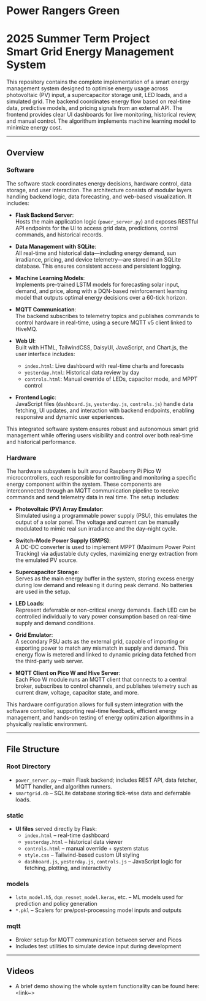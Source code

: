 # Power Rangers Green

**2025 Summer Term Project**  
Smart Grid Energy Management System  
==============================

This repository contains the complete implementation of a smart energy management system designed to optimise energy usage across photovoltaic (PV) input, a supercapacitor storage unit, LED loads, and a simulated grid. The backend coordinates energy flow based on real-time data, predictive models, and pricing signals from an external API. The frontend provides clear UI dashboards for live monitoring, historical review, and manual control. The algorithum implements machine learning model to minimize energy cost.

---

## Overview

### Software

The software stack coordinates energy decisions, hardware control, data storage, and user interaction. The architecture consists of modular layers handling backend logic, data forecasting, and web-based visualization. It includes:

- **Flask Backend Server**:  
  Hosts the main application logic (`power_server.py`) and exposes RESTful API endpoints for the UI to access grid data, predictions, control commands, and historical records.

- **Data Management with SQLite**:  
  All real-time and historical data—including energy demand, sun irradiance, pricing, and device telemetry—are stored in an SQLite database. This ensures consistent access and persistent logging.

- **Machine Learning Models**:  
  Implements pre-trained LSTM models for forecasting solar input, demand, and price, along with a DQN-based reinforcement learning model that outputs optimal energy decisions over a 60-tick horizon.

- **MQTT Communication**:  
  The backend subscribes to telemetry topics and publishes commands to control hardware in real-time, using a secure MQTT v5 client linked to HiveMQ.

- **Web UI**:  
  Built with HTML, TailwindCSS, DaisyUI, JavaScript, and Chart.js, the user interface includes:
  - `index.html`: Live dashboard with real-time charts and forecasts
  - `yesterday.html`: Historical data review by day
  - `controls.html`: Manual override of LEDs, capacitor mode, and MPPT control

- **Frontend Logic**:  
  JavaScript files (`dashboard.js`, `yesterday.js`, `controls.js`) handle data fetching, UI updates, and interaction with backend endpoints, enabling responsive and dynamic user experiences.

This integrated software system ensures robust and autonomous smart grid management while offering users visibility and control over both real-time and historical performance.

### Hardware

The hardware subsystem is built around Raspberry Pi Pico W microcontrollers, each responsible for controlling and monitoring a specific energy component within the system. These components are interconnected through an MQTT communication pipeline to receive commands and send telemetry data in real time. The setup includes:

- **Photovoltaic (PV) Array Emulator**:  
  Simulated using a programmable power supply (PSU), this emulates the output of a solar panel. The voltage and current can be manually modulated to mimic real sun irradiance and the day–night cycle.

- **Switch-Mode Power Supply (SMPS)**:  
  A DC-DC converter is used to implement MPPT (Maximum Power Point Tracking) via adjustable duty cycles, maximizing energy extraction from the emulated PV source.

- **Supercapacitor Storage**:  
  Serves as the main energy buffer in the system, storing excess energy during low demand and releasing it during peak demand. No batteries are used in the setup.

- **LED Loads**:  
  Represent deferrable or non-critical energy demands. Each LED can be controlled individually to vary power consumption based on real-time supply and demand conditions.

- **Grid Emulator**:  
  A secondary PSU acts as the external grid, capable of importing or exporting power to match any mismatch in supply and demand. This energy flow is metered and linked to dynamic pricing data fetched from the third-party web server.

- **MQTT Client on Pico W and Hive Server**:  
  Each Pico W module runs an MQTT client that connects to a central broker, subscribes to control channels, and publishes telemetry such as current draw, voltage, capacitor state, and more.

This hardware configuration allows for full system integration with the software controller, supporting real-time feedback, efficient energy management, and hands-on testing of energy optimization algorithms in a physically realistic environment.

---

## File Structure

### Root Directory
- `power_server.py` – main Flask backend; includes REST API, data fetcher, MQTT handler, and algorithm runners.
- `smartgrid.db` – SQLite database storing tick-wise data and deferrable loads.

### static
- **UI files** served directly by Flask:
  - `index.html` – real-time dashboard
  - `yesterday.html` – historical data viewer
  - `controls.html` – manual override + system status
  - `style.css` – Tailwind-based custom UI styling
  - `dashboard.js`, `yesterday.js`, `controls.js` – JavaScript logic for fetching, plotting, and interactivity

### models
- `lstm_model.h5`, `dqn_resnet_model.keras`, etc. – ML models used for prediction and policy generation
- `*.pkl` – Scalers for pre/post-processing model inputs and outputs

### mqtt
- Broker setup for MQTT communication between server and Picos
- Includes test utilities to simulate device input during development

---

## Videos
- A brief demo showing the whole system functionality can be found here: <link~>
